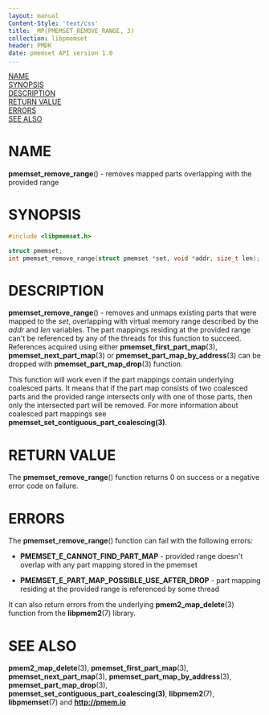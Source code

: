 ```yaml
---
layout: manual
Content-Style: 'text/css'
title: _MP(PMEMSET_REMOVE_RANGE, 3)
collection: libpmemset
header: PMDK
date: pmemset API version 1.0
...
```


[comment]: <> (SPDX-License-Identifier: BSD-3-Clause)
[comment]: <> (Copyright 2021, Intel Corporation)

[comment]: <> (pmemset_remove_range.3 -- man page for libpmemset pmemset_remove_range operation)

[NAME](#name)<br />
[SYNOPSIS](#synopsis)<br />
[DESCRIPTION](#description)<br />
[RETURN VALUE](#return-value)<br />
[ERRORS](#errors)<br />
[SEE ALSO](#see-also)<br />

# NAME #

**pmemset_remove_range**() - removes mapped parts overlapping with the provided range

# SYNOPSIS #

```c
#include <libpmemset.h>

struct pmemset;
int pmemset_remove_range(struct pmemset *set, void *addr, size_t len);
```

# DESCRIPTION #

**pmemset_remove_range**() - removes and unmaps existing parts that were mapped to the *set*,
overlapping with virtual memory range described by the *addr* and *len* variables. The part mappings
residing at the provided range can't be referenced by any of the threads for this function to succeed.
References acquired using either **pmemset_first_part_map**(3), **pmemset_next_part_map**(3) or
**pmemset_part_map_by_address**(3) can be dropped with **pmemset_part_map_drop**(3) function.

This function will work even if the part mappings contain underlying coalesced parts. It means that
if the part map consists of two coalesced parts and the provided range intersects only with one of
those parts, then only the intersected part will be removed. For more information about coalesced part
mappings see **pmemset_set_contiguous_part_coalescing(3)**.

# RETURN VALUE #

The **pmemset_remove_range**() function returns 0 on success or a negative error code on failure.

# ERRORS #

The **pmemset_remove_range**() function can fail with the following errors:

* **PMEMSET_E_CANNOT_FIND_PART_MAP** - provided range doesn't overlap with any part mapping stored
in the pmemset

* **PMEMSET_E_PART_MAP_POSSIBLE_USE_AFTER_DROP** - part mapping residing at the provided range is
referenced by some thread

It can also return errors from the underlying **pmem2_map_delete**(3) function from the **libpmem2**(7) library.

# SEE ALSO #

**pmem2_map_delete**(3), **pmemset_first_part_map**(3),
**pmemset_next_part_map**(3), **pmemset_part_map_by_address**(3),
**pmemset_part_map_drop**(3), **pmemset_set_contiguous_part_coalescing(3)**,
**libpmem2**(7), **libpmemset**(7) and **<http://pmem.io>**
